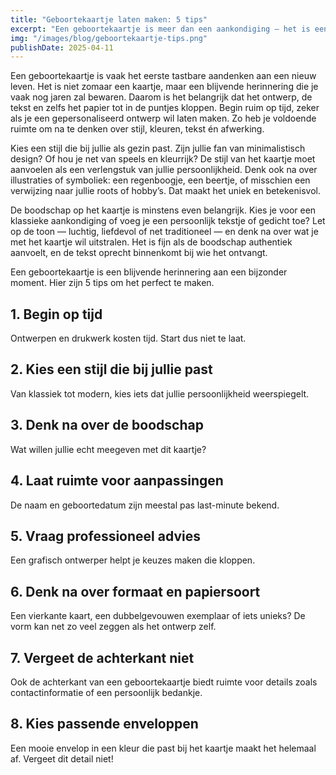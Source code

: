 ```yaml
---
title: "Geboortekaartje laten maken: 5 tips"
excerpt: "Een geboortekaartje is meer dan een aankondiging – het is een herinnering. Hier zijn 5 dingen om op te letten..."
img: "/images/blog/geboortekaartje-tips.png"
publishDate: 2025-04-11
---
```


Een geboortekaartje is vaak het eerste tastbare aandenken aan een nieuw leven. Het is niet zomaar een kaartje, maar een blijvende herinnering die je vaak nog jaren zal bewaren. Daarom is het belangrijk dat het ontwerp, de tekst en zelfs het papier tot in de puntjes kloppen. Begin ruim op tijd, zeker als je een gepersonaliseerd ontwerp wil laten maken. Zo heb je voldoende ruimte om na te denken over stijl, kleuren, tekst én afwerking.

Kies een stijl die bij jullie als gezin past. Zijn jullie fan van minimalistisch design? Of hou je net van speels en kleurrijk? De stijl van het kaartje moet aanvoelen als een verlengstuk van jullie persoonlijkheid. Denk ook na over illustraties of symboliek: een regenboogje, een beertje, of misschien een verwijzing naar jullie roots of hobby’s. Dat maakt het uniek en betekenisvol.

De boodschap op het kaartje is minstens even belangrijk. Kies je voor een klassieke aankondiging of voeg je een persoonlijk tekstje of gedicht toe? Let op de toon — luchtig, liefdevol of net traditioneel — en denk na over wat je met het kaartje wil uitstralen. Het is fijn als de boodschap authentiek aanvoelt, en de tekst oprecht binnenkomt bij wie het ontvangt.

Een geboortekaartje is een blijvende herinnering aan een bijzonder moment. Hier zijn 5 tips om het perfect te maken.

## 1. Begin op tijd

Ontwerpen en drukwerk kosten tijd. Start dus niet te laat.

## 2. Kies een stijl die bij jullie past

Van klassiek tot modern, kies iets dat jullie persoonlijkheid weerspiegelt.

## 3. Denk na over de boodschap

Wat willen jullie echt meegeven met dit kaartje?

## 4. Laat ruimte voor aanpassingen

De naam en geboortedatum zijn meestal pas last-minute bekend.

## 5. Vraag professioneel advies

Een grafisch ontwerper helpt je keuzes maken die kloppen.

## 6. Denk na over formaat en papiersoort

Een vierkante kaart, een dubbelgevouwen exemplaar of iets unieks? De vorm kan net zo veel zeggen als het ontwerp zelf.

## 7. Vergeet de achterkant niet

Ook de achterkant van een geboortekaartje biedt ruimte voor details zoals contactinformatie of een persoonlijk bedankje.

## 8. Kies passende enveloppen

Een mooie envelop in een kleur die past bij het kaartje maakt het helemaal af. Vergeet dit detail niet!
